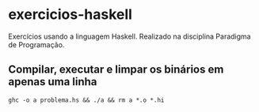 # exercicios-haskell
Exercícios usando a linguagem Haskell. Realizado na disciplina Paradigma de Programação.

## Compilar, executar e limpar os binários em apenas uma linha

```shell
ghc -o a problema.hs && ./a && rm a *.o *.hi
```
